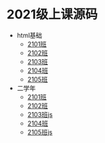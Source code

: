 # 2021级上课源码

- html基础
  - [2101班](/2101web/)
  - [2102班](/2102web/)
  - [2103班](/2103web/)
  - [2104班](/2104web/)
  - [2105班](/2105web/)
- 二学年
  - [2101班](/2101html/)
  - [2102班](/2102html/)
  - [2103班js](/2103javascript/)
  - [2104班](/2104html/)
  - [2105班js](/2105javascript/)
